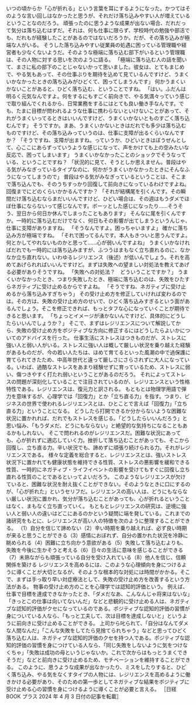 ###

いつの頃からか「心が折れる」という言葉を耳にするようになった。かつてはそのような言い回しはなかったと思うが、それだけ落ち込みやすい人が増えているということなのだろう。
頑張ったのに思うような成果が出ない場合、だれだって気分は落ち込むはずだ。それは、何も仕事に限らず、学校時代の勉強や部活でも、だれもが経験したことがあるのではないだろうか。だが、その落ち込みが極端な人がいる。
そうした落ち込みやすい従業員の処遇に困っている管理職や経営者も少なくないようだ。そのような極端に落ち込む部下がいるという管理職は、その人物に対する思いを次のように語る。
「極端に落ち込む人の話を聞いて、まさに私の部下のことじゃないかって思いました。彼女は、とてもまじめで、やる気もあって、その仕事ぶりを期待を込めて見ているんですけど、うまくいかなかったときの落ち込みがひどくて、困ってしまうんです」
何かうまくいかないことがあると、ひどく落ち込む、ということですね。
「はい。ふだんは明るく元気なんですよ。何をするにもすごく前向きで、やる気満々っていう感じで取り組んでくれるから、日常業務をするにはとても良い働き手なんです。でも、たまに目標が問われるような仕事に携わらないといけないことがあって、それがうまくいってるときはいいんですけど、うまくいかないとものすごく落ち込むんです」
そうですか。まあ、うまくいかないときはだれでも多少は落ち込むものですけど、その落ち込みっていうのは、仕事に支障が出るくらいなんですか？
「そうですね、支障が出ますね。っていうか、ひどいときはぼうぜんとして、心ここにあらずっていうような感じになって、声をかけても上の空みたいな反応で、困ってしまいます」
うまくいかなかったことのショックでそうなっている、ということですね？
「状況的に見て、そうとしか思えません。普段はやる気がみなぎっているタイプなのに、何かがうまくいかなかったときにそんなふうになってしまうので」
普段はやる気がみなぎっているということは、そこまで落ち込んでも、そのうちすっかり回復して前向きになっているわけですよね。回復までにどのくらいかかるんですか？
「それが結構尾を引くんです。その瞬間だけ落ち込むならまだいいんですけど、ひどい場合は、その週はもうダメでほぼ仕事にならないって感じなんです。ボーッとした感じになったり……そうそう、翌日から何日か休んでしまったこともあります」
そんなに尾を引くんですか。一時的に落ち込むだけでなく、何日もその影響が出てしまうというんじゃ、仕事に支障がありますね。
「そうなんですよ。困っちゃいますよ」
確かに落ち込み方が極端ですね。
「それで困ってるんです。本人もきついと思うんですよ。何とかしてやれないものかと思って……心が弱いんですよね」
うまくいかなければだれでも一時的には落ち込みますが、ふつうはまもなく立ち直れるのに、なかなか立ち直れない。いわゆるレジリエンス（後述）が低いんでしょう。それを高めてあげられればいいんですけど。まずは失敗への望ましい対処法を教えてあげる必要がありそうですね。
「失敗への対処法？　どういうことですか？」
うまくいかなかったとき、つまり失敗したとき、極端に落ち込むのは、失敗をひたすらネガティブに受け止めるからですよね。
「そうですね、ネガティブに受け止めるから落ち込みすぎちゃう」
その受け止め方を修正していければ変わるのでは。その方は、失敗の受け止め方のせいで、ひどく落ち込みすぎるという面があるんでしょう。そこを修正できれば、もっとタフな心になっていくことが期待できると思います。
「ちょっとイメージが湧かないんですけど、具体的にどうしたらいいんでしょうか？」
そこで、まずはレジリエンスについて解説してから、失敗の受け止め方をポジティブな方向に修正するにはどうしたらよいかについてのアドバイスを行った。
仕事生活にストレスはつきものだが、ストレスに強い人と弱い人がいる。ストレスに強い人は概して厳しい状況を乗り越えた経験があるものだが、今の若い人たちは、ほめて育てるといった風潮の中で過保護に育てられてきたため、中高年世代と違って厳しさにさらされずに大人になっている。いわば、過酷なストレスをあまり経験せずに育っているため、ストレスに弱い、傷つきやすく打たれ弱いということがあるのだろう。
それによってストレスの問題が深刻化していることで注目されているのが、レジリエンスという性格特性である。レジリエンスは、復元力と訳される。
もともとは物理学用語で弾力を意味するが、心理学では「回復力」とか「立ち直る力」を指す。つまり、ビジネスの世界で使われるレジリエンスとは、ひとことで言えば「回復力」「立ち直る力」ということになる。
どうしたら打開できるか分からないような困難な状況に置かれれば、だれでもストレスを感じる。「どうしたらいいんだろう」と思い悩み、「もうダメだ、どうにもならない」と絶望的な気持ちになることもあるかもしれない。
そこで問われるのがレジリエンスだ。困難な状況にあっても、心が折れずに適応していく力。挫折して落ち込むことがあっても、そこから回復し、立ち直る力。辛い状況でも、諦めずに頑張り続けられる力。それがレジリエンスである。
様々な定義を総合すると、レジリエンスとは、強いストレス状況下に置かれても健康状態を維持できる性質、ストレスの悪影響を緩和できる性質、一時的にネガティブ・ライフイベントの影響を受けてもすぐに回復し立ち直れる性質のことであるといってよいだろう。
このようなレジリエンスが欠けていると、困難な状況を耐え抜くことができない。そのようなときに口にするのが、「心が折れた」というセリフだ。レジリエンスの高い人は、どうにもならない厳しい状況に置かれ、気分が落ち込むことがあっても、心が折れるということはなく、まもなく立ち直っていく。
もともとレジリエンスの研究は、逆境に強い人と弱い人の違いはどこにあるのかという疑問に端を発している。これまでの諸研究をもとに、レジリエンスが高い人の特徴を次のように整理することができる。
（1）自分を信じて諦めない（2）辛い時期を乗り越えれば、必ず良い時期が来ると思うことができる（3）感情におぼれず、自分の置かれた状況を冷静に眺められる（4）困難に立ち向かう意欲がある（5）失敗して落ち込むよりも、失敗を今後に生かそうと考える（6）日々の生活に意味を感じることができる（7）未熟ながらも頑張っている自分を受け入れている（8）他人を信じ、信頼関係を築ける
レジリエンスを高めるには、このような心理傾向を身につけるように導くことが大切となるが、そのような根本的な対処には時間がかかる。そこで、まずは手っ取り早い対症療法として、失敗の受け止め方を改善するという方法がある。
物事の受け止め方のことを心理学では認知的評価という。
例えば、仕事で目標を達成できなかったとき、「ダメだなあ、こんなんじゃ将来はないな」「きっとこの仕事は向いてないんだ」などと悲観的に受け止める人は、ネガティブな認知的評価がクセになっているのである。ポジティブな認知的評価の習慣が身についている人なら、「もっと工夫して、次は目標を達成しないと」というように前向きに受け止めることができる。
上司から叱られて、「自分はなんてダメな人間なんだ」「こんな失敗をしてたら見捨てられちゃう」などと思ってひどく落ち込む人は、ネガティブな認知的評価のクセを持つ人である。ポジティブな認知的評価の習慣を身につけている人なら、「同じ失敗をしないように気をつけなくちゃ」「失敗は成功の母というじゃないか。これで次からはもっとうまくできそうだ」などと前向きに受け止めるため、モチベーションを維持することができる。
このように、思うような成果が出なかったり、ミスをしたりすると、ひどく落ち込み、やる気をなくすタイプの人物には、レジリエンスを高めるように働きかける必要があり、そのための第一歩としてネガティブな結果をポジティブに受け止める心の習慣を身につけるように導くことが必要と言える。
［日経 BOOK プラス 2024 年 4 月 3 日付の記事を転載］
